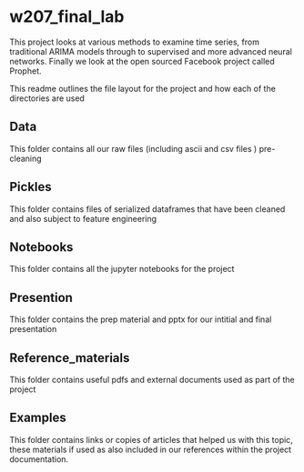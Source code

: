 # w207_final_lab

This project looks at various methods to examine time series, from traditional ARIMA models through to supervised and more advanced neural networks.
Finally we look at the open sourced Facebook project called Prophet.


This readme outlines the file layout for the project and how each of the directories are used

## Data

This folder contains all our raw files (including ascii and csv files ) pre-cleaning

## Pickles

This folder contains files of serialized dataframes that have been cleaned and also subject to feature engineering

## Notebooks

This folder contains all the jupyter notebooks for the project

## Presention

This folder contains the prep material and pptx for our intitial and final presentation 

## Reference_materials

This folder contains useful pdfs and external documents used as part of the project

## Examples

This folder contains links or copies of articles that helped us with this topic, these materials if used as also included in our references within the project documentation.
